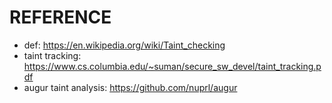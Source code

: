 # REFERENCE

-   def: https://en.wikipedia.org/wiki/Taint_checking
-   taint tracking: https://www.cs.columbia.edu/~suman/secure_sw_devel/taint_tracking.pdf
-   augur taint analysis: https://github.com/nuprl/augur

